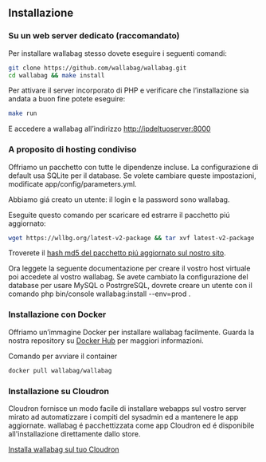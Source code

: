 Installazione
-------------

### Su un web server dedicato (raccomandato)

Per installare wallabag stesso dovete eseguire i seguenti comandi:

```bash
git clone https://github.com/wallabag/wallabag.git
cd wallabag && make install
```

Per attivare il server incorporato di PHP e verificare che
l’installazione sia andata a buon fine potete eseguire:

```bash
make run
```

E accedere a wallabag all’indirizzo <http://ipdeltuoserver:8000>

### A proposito di hosting condiviso

Offriamo un pacchetto con tutte le dipendenze incluse. La configurazione
di default usa SQLite per il database. Se volete cambiare queste
impostazioni, modificate app/config/parameters.yml.

Abbiamo giá creato un utente: il login e la password sono wallabag.

Eseguite questo comando per scaricare ed estrarre il pacchetto piú
aggiornato:

```bash
wget https://wllbg.org/latest-v2-package && tar xvf latest-v2-package
```

Troverete il [hash md5 del pacchetto piú aggiornato sul nostro
sito](https://static.wallabag.org/releases/).

Ora leggete la seguente documentazione per creare il vostro host
virtuale poi accedete al vostro wallabag. Se avete cambiato la
configurazione del database per usare MySQL o PostrgreSQL, dovrete
creare un utente con il comando php bin/console wallabag:install
--env=prod .

### Installazione con Docker

Offriamo un’immagine Docker per installare wallabag facilmente. Guarda
la nostra repository su [Docker
Hub](https://hub.docker.com/r/wallabag/wallabag/) per maggiori
informazioni.

Comando per avviare il container

```bash
docker pull wallabag/wallabag
```

### Installazione su Cloudron

Cloudron fornisce un modo facile di installare webapps sul vostro server
mirato ad automatizzare i compiti del sysadmin ed a mantenere le app
aggiornate. wallabag é pacchettizzata come app Cloudron ed é disponibile
all'installazione direttamente dallo store.

[Installa wallabag sul tuo
Cloudron](https://cloudron.io/store/org.wallabag.cloudronapp.html)
